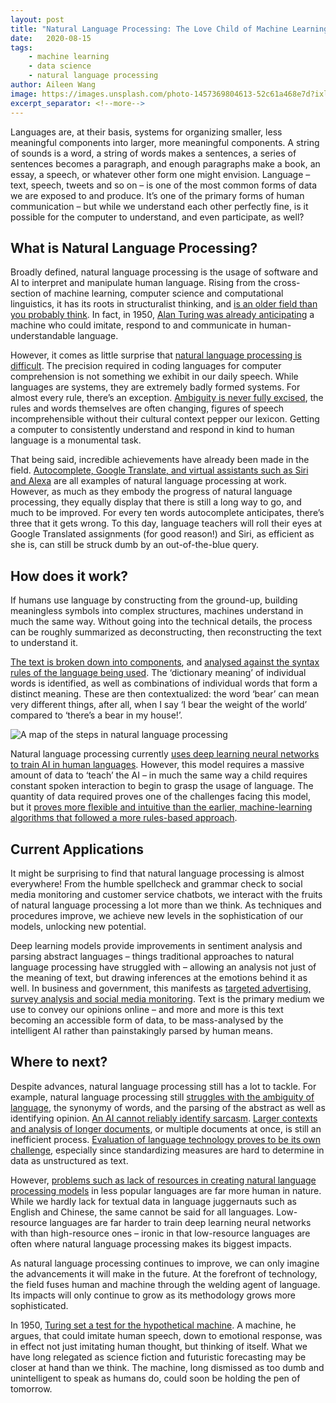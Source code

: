 ```yaml
---
layout: post
title: "Natural Language Processing: The Love Child of Machine Learning and Linguistics"
date:   2020-08-15
tags:
    - machine learning
    - data science
    - natural language processing
author: Aileen Wang
image: https://images.unsplash.com/photo-1457369804613-52c61a468e7d?ixlib=rb-1.2.1&auto=format&fit=crop&w=1950&q=80
excerpt_separator: <!--more-->
---
```

Languages are, at their basis, systems for organizing smaller, less meaningful components into larger, more meaningful components. A string of sounds is a word, a string of words makes a sentences, a series of sentences becomes a paragraph, and enough paragraphs make a book, an essay, a speech, or whatever other form one might envision. Language – text, speech, tweets and so on – is one of the most common forms of data we are exposed to and produce. It’s one of the primary forms of human communication – but while we understand each other perfectly fine, is it possible for the computer to understand, and even participate, as well?

<!--more-->

## What is Natural Language Processing?

Broadly defined, natural language processing is the usage of software and AI to interpret and manipulate human language. Rising from the cross-section of machine learning, computer science and computational linguistics, it has its roots in structuralist thinking, and [is an older field than you probably think](https://www.dataversity.net/a-brief-history-of-natural-language-processing-nlp/). In fact, in 1950, [Alan Turing was already anticipating](https://academic.oup.com/mind/article/LIX/236/433/986238#164226550) a machine who could imitate, respond to and communicate in human-understandable language. 

However, it comes as little surprise that [natural language processing is difficult](https://machinelearningmastery.com/natural-language-processing/). The precision required in coding languages for computer comprehension is not something we exhibit in our daily speech. While languages are systems, they are extremely badly formed systems. For almost every rule, there’s an exception. [Ambiguity is never fully excised](https://medium.com/@ageitgey/natural-language-processing-is-fun-9a0bff37854e), the rules and words themselves are often changing, figures of speech incomprehensible without their cultural context pepper our lexicon. Getting a computer to consistently understand and respond in kind to human language is a monumental task.

That being said, incredible achievements have already been made in the field. [Autocomplete, Google Translate, and virtual assistants such as Siri and Alexa](https://www.analyticsvidhya.com/blog/2020/07/top-10-applications-of-natural-language-processing-nlp/) are all examples of natural language processing at work. However, as much as they embody the progress of natural language processing, they equally display that there is still a long way to go, and much to be improved. For every ten words autocomplete anticipates, there’s three that it gets wrong. To this day, language teachers will roll their eyes at Google Translated assignments (for good reason!) and Siri, as efficient as she is, can still be struck dumb by an out-of-the-blue query. 

## How does it work?

If humans use language by constructing from the ground-up, building meaningless symbols into complex structures, machines understand in much the same way. Without going into the technical details, the process can be roughly summarized as deconstructing, then reconstructing the text to understand it. 

[The text is broken down into components](https://www.tutorialspoint.com/natural_language_processing/natural_language_discourse_processing.htm), and [analysed against the syntax rules of the language being used](https://www.tutorialspoint.com/artificial_intelligence/artificial_intelligence_natural_language_processing.htm). The ‘dictionary meaning’ of individual words is identified, as well as combinations of individual words that form a distinct meaning. These are then contextualized: the word ‘bear’ can mean very different things, after all, when I say ‘I bear the weight of the world’ compared to ‘there’s a bear in my house!’.

![A map of the steps in natural language processing](https://www.tutorialspoint.com/artificial_intelligence/images/steps_in_nlp.jpg)

Natural language processing currently [uses deep learning neural networks to train AI in human languages](https://searchbusinessanalytics.techtarget.com/definition/natural-language-processing-NLP). However, this model requires a massive amount of data to ‘teach’ the AI – in much the same way a child requires constant spoken interaction to begin to grasp the usage of language. The quantity of data required proves one of the challenges facing this model, but it [proves more flexible and intuitive than the earlier, machine-learning algorithms that followed a more rules-based approach](https://searchbusinessanalytics.techtarget.com/definition/natural-language-processing-NLP). 

## Current Applications

It might be surprising to find that natural language processing is almost everywhere! From the humble spellcheck and grammar check to social media monitoring and customer service chatbots, we interact with the fruits of natural language processing a lot more than we think. As techniques and procedures improve, we achieve new levels in the sophistication of our models, unlocking new potential. 

Deep learning models provide improvements in sentiment analysis and parsing abstract languages – things traditional approaches to natural language processing have struggled with – allowing an analysis not just of the meaning of text, but drawing inferences at the emotions behind it as well. In business and government, this manifests as [targeted advertising, survey analysis and social media monitoring](https://www.analyticsvidhya.com/blog/2020/07/top-10-applications-of-natural-language-processing-nlp/). Text is the primary medium we use to convey our opinions online – and more and more is this text becoming an accessible form of data, to be mass-analysed by the intelligent AI rather than painstakingly parsed by human means. 

## Where to next?

Despite advances, natural language processing still has a lot to tackle. For example, natural language processing still [struggles with the ambiguity of language](https://www.cambridge.org/core/books/challenges-in-natural-language-processing/26F55835969C3F2BD637EB718DC9BF4D), the synonymy of words, and the parsing of the abstract as well as identifying opinion. [An AI cannot reliably identify sarcasm](https://searchbusinessanalytics.techtarget.com/definition/natural-language-processing-NLP). [Larger contexts and analysis of longer documents](https://medium.com/sciforce/biggest-open-problems-in-natural-language-processing-7eb101ccfc9), or multiple documents at once, is still an inefficient process. [Evaluation of language technology proves to be its own challenge](https://ruder.io/4-biggest-open-problems-in-nlp/), especially since standardizing measures are hard to determine in data as unstructured as text.

However, [problems such as lack of resources in creating natural language processing models](https://ruder.io/4-biggest-open-problems-in-nlp/) in less popular languages are far more human in nature. While we hardly lack for textual data in language juggernauts such as English and Chinese, the same cannot be said for all languages. Low-resource languages are far harder to train deep learning neural networks with than high-resource ones – ironic in that low-resource languages are often where natural language processing makes its biggest impacts.

As natural language processing continues to improve, we can only imagine the advancements it will make in the future. At the forefront of technology, the field fuses human and machine through the welding agent of language. Its impacts will only continue to grow as its methodology grows more sophisticated.

In 1950, [Turing set a test for the hypothetical machine](https://academic.oup.com/mind/article/LIX/236/433/986238#164226550). A machine, he argues, that could imitate human speech, down to emotional response, was in effect not just imitating human thought, but thinking of itself. What we have long relegated as science fiction and futuristic forecasting may be closer at hand than we think. The machine, long dismissed as too dumb and unintelligent to speak as humans do, could soon be holding the pen of tomorrow. 
